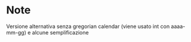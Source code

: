 # Note
Versione alternativa senza gregorian calendar (viene usato int con aaaa-mm-gg) e alcune semplificazione